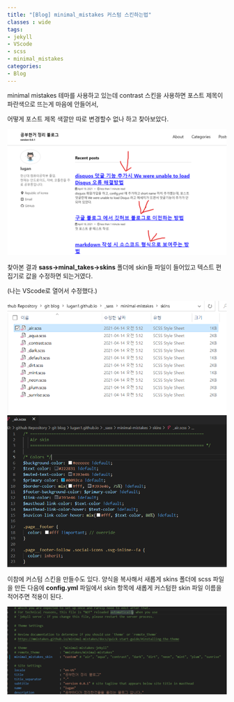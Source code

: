 ```yaml
---
title: "[Blog] minimal_mistakes 커스텀 스킨하는법"
classes : wide
tags:
- jekyll
- VScode
- scss
- minimal_mistakes
categories:
- Blog
---
```


minimal mistakes 테마를 사용하고 있는데 contrast 스킨을 사용하면 포스트 제목이 파란색으로 뜨는게 마음에 안들어서, 

어떻게 포스트 제목 색깔만 따로 변경할수 없나 하고 찾아보았다.

![contrast](/assets/image/posts_image/post_cumtomskin/contrast.png)



찾아본 결과 **sass->minal_takes->skins** 폴더에 skin들 파일이 들어있고 텍스트 편집기로 값을 수정하면 되는거였다.

(나는 VScode로 열어서 수정했다.)

![path](/assets/image/posts_image/post_cumtomskin/path.png)
![air](/assets/image/posts_image/post_cumtomskin/air.png)


이참에 커스텀 스킨을 만들수도 있다. 양식을 복사해서 새롭게 skins 폴더에 scss 파일을 만든 다음에  **config.yml** 파일에서 skin 항목에 새롭게 커스텀한 skin 파일 이름을 적어주면 적용이 된다.

![config](/assets/image/posts_image/post_cumtomskin/config.png)
